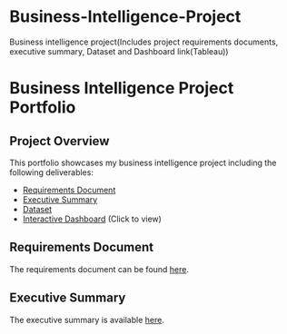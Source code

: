 # Business-Intelligence-Project
Business intelligence project(Includes project requirements documents, executive summary, Dataset and Dashboard link(Tableau))
# Business Intelligence Project Portfolio

## Project Overview
This portfolio showcases my business intelligence project including the following deliverables:

- [Requirements Document](requirements.md)
- [Executive Summary](https://github.com/mrMartinManyaka/Business-Intelligence-Project/blob/main/Executive%20Summary%20for%20Google%20Fiber%20Service.docx)
- [Dataset](data/dataset.csv)
- [Interactive Dashboard](https://app.powerbi.com/dashboard-link) (Click to view)

## Requirements Document
The requirements document can be found [here](requirements.md).

## Executive Summary
The executive summary is available [here](executive-summary.md).
